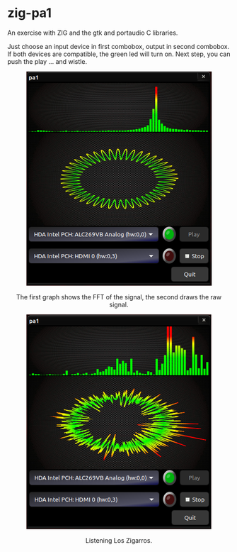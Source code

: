 # zig-pa1
An exercise with ZIG and the gtk and portaudio C libraries.

Just choose an input device in first combobox, output in second combobox. If both devices are compatible, the green led will turn on. Next step, you can push the play ... and wistle.

<!---
![window app](pix/app.png#center "window app")
-->



<p align="center">
  <img src="pix/app.png?raw=true" alt="window app"/>
</p>

<p align="center">
The first graph shows the FFT of the signal, the second draws the raw signal.
</p>

<p align="center">
  <img src="pix/LosZigarros.png?raw=true" alt="window app"/>
</p>

<p align="center">
Listening Los Zigarros.
</p>


